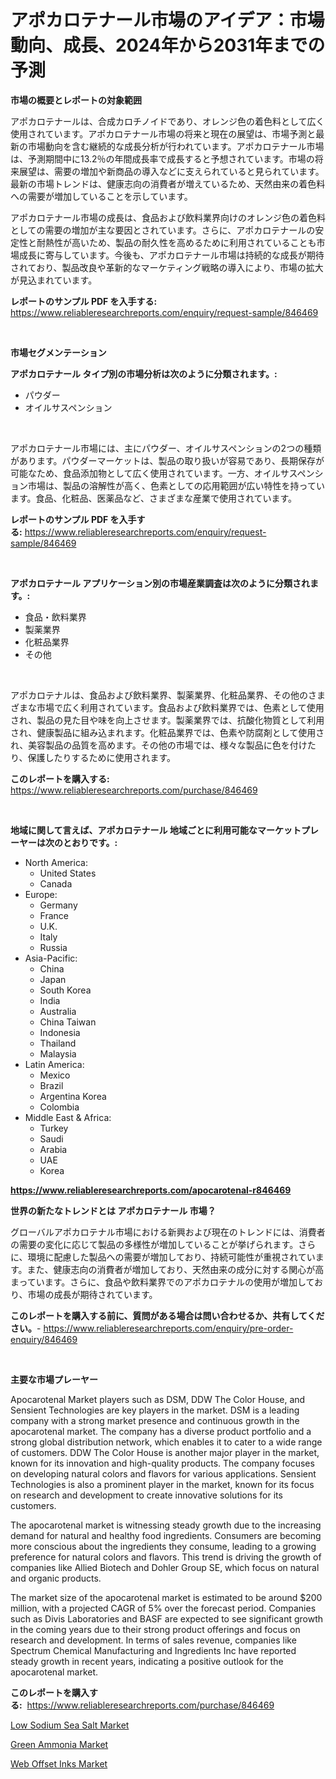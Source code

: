 <p><h1>アポカロテナール市場のアイデア：市場動向、成長、2024年から2031年までの予測</h1></p><p><strong>市場の概要とレポートの対象範囲</strong></p>
<p><p>アポカロテナールは、合成カロチノイドであり、オレンジ色の着色料として広く使用されています。アポカロテナール市場の将来と現在の展望は、市場予測と最新の市場動向を含む継続的な成長分析が行われています。アポカロテナール市場は、予測期間中に13.2％の年間成長率で成長すると予想されています。市場の将来展望は、需要の増加や新商品の導入などに支えられていると見られています。最新の市場トレンドは、健康志向の消費者が増えているため、天然由来の着色料への需要が増加していることを示しています。</p><p>アポカロテナール市場の成長は、食品および飲料業界向けのオレンジ色の着色料としての需要の増加が主な要因とされています。さらに、アポカロテナールの安定性と耐熱性が高いため、製品の耐久性を高めるために利用されていることも市場成長に寄与しています。今後も、アポカロテナール市場は持続的な成長が期待されており、製品改良や革新的なマーケティング戦略の導入により、市場の拡大が見込まれています。</p></p>
<p><strong>レポートのサンプル PDF を入手する:</strong> <a href="https://www.reliableresearchreports.com/enquiry/request-sample/846469">https://www.reliableresearchreports.com/enquiry/request-sample/846469</a></p>
<p>&nbsp;</p>
<p><strong>市場セグメンテーション</strong></p>
<p><strong>アポカロテナール タイプ別の市場分析は次のように分類されます。:</strong></p>
<p><ul><li>パウダー</li><li>オイルサスペンション</li></ul></p>
<p>&nbsp;</p>
<p><p>アポカロテナール市場には、主にパウダー、オイルサスペンションの2つの種類があります。パウダーマーケットは、製品の取り扱いが容易であり、長期保存が可能なため、食品添加物として広く使用されています。一方、オイルサスペンション市場は、製品の溶解性が高く、色素としての応用範囲が広い特性を持っています。食品、化粧品、医薬品など、さまざまな産業で使用されています。</p></p>
<p><strong>レポートのサンプル PDF を入手する:</strong>&nbsp;<a href="https://www.reliableresearchreports.com/enquiry/request-sample/846469">https://www.reliableresearchreports.com/enquiry/request-sample/846469</a></p>
<p>&nbsp;</p>
<p><strong> アポカロテナール アプリケーション別の市場産業調査は次のように分類されます。:</strong></p>
<p><ul><li>食品・飲料業界</li><li>製薬業界</li><li>化粧品業界</li><li>その他</li></ul></p>
<p>&nbsp;</p>
<p><p>アポカロテナルは、食品および飲料業界、製薬業界、化粧品業界、その他のさまざまな市場で広く利用されています。食品および飲料業界では、色素として使用され、製品の見た目や味を向上させます。製薬業界では、抗酸化物質として利用され、健康製品に組み込まれます。化粧品業界では、色素や防腐剤として使用され、美容製品の品質を高めます。その他の市場では、様々な製品に色を付けたり、保護したりするために使用されます。</p></p>
<p><strong>このレポートを購入する:</strong>&nbsp; <a href="https://www.reliableresearchreports.com/purchase/846469">https://www.reliableresearchreports.com/purchase/846469</a></p>
<p>&nbsp;</p>
<p><strong>地域に関して言えば、アポカロテナール 地域ごとに利用可能なマーケットプレーヤーは次のとおりです。:</strong></p>
<p><ul>
    <li>
        North America:
        <ul>
            <li>United States</li>
            <li>Canada</li>
        </ul>
    </li>
    <li>
        Europe:
        <ul>
            <li>Germany</li>
            <li>France</li>
            <li>U.K.</li>
            <li>Italy</li>
            <li>Russia</li>
        </ul>
    </li>
    <li>
        Asia-Pacific:
        <ul>
            <li>China</li>
            <li>Japan</li>
            <li>South Korea</li>
            <li>India</li>
            <li>Australia</li>
            <li>China Taiwan</li>
            <li>Indonesia</li>
            <li>Thailand</li>
            <li>Malaysia</li>
        </ul>
    </li>
    <li>
        Latin America:
        <ul>
            <li>Mexico</li>
            <li>Brazil</li>
            <li>Argentina Korea</li>
            <li>Colombia</li>
        </ul>
    </li>
    <li>
        Middle East & Africa:
        <ul>
            <li>Turkey</li>
            <li>Saudi</li>
            <li>Arabia</li>
            <li>UAE</li>
            <li>Korea</li>
        </ul>
    </li>
    </ul></p>
<p><strong><a href="https://www.reliableresearchreports.com/apocarotenal-r846469">https://www.reliableresearchreports.com/apocarotenal-r846469</a></strong>&nbsp;</p>
<p><strong>世界の新たなトレンドとは アポカロテナール 市場？</strong></p>
<p><p>グローバルアポカロテナル市場における新興および現在のトレンドには、消費者の需要の変化に応じて製品の多様性が増加していることが挙げられます。さらに、環境に配慮した製品への需要が増加しており、持続可能性が重視されています。また、健康志向の消費者が増加しており、天然由来の成分に対する関心が高まっています。さらに、食品や飲料業界でのアポカロテナルの使用が増加しており、市場の成長が期待されています。</p></p>
<p><strong>このレポートを購入する前に、質問がある場合は問い合わせるか、共有してください。</strong>- <a href="https://www.reliableresearchreports.com/enquiry/pre-order-enquiry/846469">https://www.reliableresearchreports.com/enquiry/pre-order-enquiry/846469</a></p>
<p>&nbsp;</p>
<p><strong>主要な市場プレーヤー</strong></p>
<p><p>Apocarotenal Market players such as DSM, DDW The Color House, and Sensient Technologies are key players in the market. DSM is a leading company with a strong market presence and continuous growth in the apocarotenal market. The company has a diverse product portfolio and a strong global distribution network, which enables it to cater to a wide range of customers. DDW The Color House is another major player in the market, known for its innovation and high-quality products. The company focuses on developing natural colors and flavors for various applications. Sensient Technologies is also a prominent player in the market, known for its focus on research and development to create innovative solutions for its customers.</p><p>The apocarotenal market is witnessing steady growth due to the increasing demand for natural and healthy food ingredients. Consumers are becoming more conscious about the ingredients they consume, leading to a growing preference for natural colors and flavors. This trend is driving the growth of companies like Allied Biotech and Dohler Group SE, which focus on natural and organic products.</p><p>The market size of the apocarotenal market is estimated to be around $200 million, with a projected CAGR of 5% over the forecast period. Companies such as Divis Laboratories and BASF are expected to see significant growth in the coming years due to their strong product offerings and focus on research and development. In terms of sales revenue, companies like Spectrum Chemical Manufacturing and Ingredients Inc have reported steady growth in recent years, indicating a positive outlook for the apocarotenal market.</p></p>
<p><strong>このレポートを購入する:</strong>&nbsp;&nbsp;<a href="https://www.reliableresearchreports.com/purchase/846469">https://www.reliableresearchreports.com/purchase/846469</a></p>
<p><p><a href="https://rainy-horn-d69.notion.site/Low-Sodium-Sea-Salt-Market-Research-Report-Forecasted-for-Period-from-2024-2031-by-Market-Type-M-ed860ac8c42643fea9c08f30ebc1bd55">Low Sodium Sea Salt Market</a></p><p><a href="https://rainy-horn-d69.notion.site/Green-Ammonia-Market-Analysis-Examines-its-Scope-on-Growth-Opportunities-and-Forecasted-Trends-Span-6bb991374d574bd5a591aeb9e1e0c0d2">Green Ammonia Market</a></p><p><a href="https://woozy-pyroraptor-a1f.notion.site/Web-Offset-Inks-Market-Analysis-Examines-its-Scope-on-Growth-Opportunities-and-Forecasted-Trends-Sp-d556063052ae491b829b03c31987fbdc">Web Offset Inks Market</a></p></p>